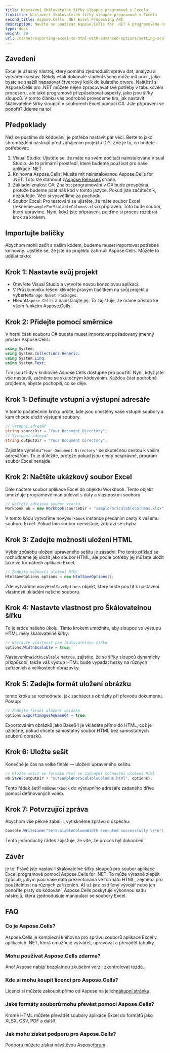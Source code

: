 ```yaml
---
title: Nastavení škálovatelné šířky sloupce programově v Excelu
linktitle: Nastavení škálovatelné šířky sloupce programově v Excelu
second_title: Aspose.Cells .NET Excel Processing API
description: Naučte se používat Aspose.Cells for .NET k programovému nastavení škálovatelné šířky sloupců v souborech aplikace Excel. Ideální pro efektivní prezentaci dat.
type: docs
weight: 20
url: /cs/net/exporting-excel-to-html-with-advanced-options/setting-scalable-column-width/
---
```

## Zavedení
Excel je úžasný nástroj, který pomáhá zjednodušit správu dat, analýzu a vytváření sestav. Někdy však dokonalé sladění všeho může mít pocit, jako byste se snažili napasovat čtvercový kolík do kulatého otvoru. Naštěstí s Aspose.Cells pro .NET můžete nejen zpracovávat své potřeby v tabulkovém procesoru, ale také programově přizpůsobovat aspekty, jako jsou šířky sloupců. V tomto článku vás podrobně provedeme tím, jak nastavit škálovatelné šířky sloupců v souborech Excel pomocí C#. Jste připraveni se ponořit? Jdeme na to!
## Předpoklady
Než se pustíme do kódování, je potřeba nastavit pár věcí. Berte to jako shromáždění nástrojů před zahájením projektu DIY. Zde je to, co budete potřebovat:
1. Visual Studio: Ujistěte se, že máte na svém počítači nainstalované Visual Studio. Je to primární prostředí, které budeme používat pro naše aplikace .NET.
2.  Knihovna Aspose.Cells: Musíte mít nainstalovanou Aspose.Cells for .NET. Toto lze stáhnout z[Aspose Releases](https://releases.aspose.com/cells/net/) strana. 
3. Základní znalost C#: Znalost programování v C# bude prospěšná, protože budeme psát náš kód v tomto jazyce. Pokud jste začátečník, nezoufejte. Věci si vysvětlíme za pochodu.
4.  Soubor Excel: Pro testování se ujistěte, že máte soubor Excel (řekněme`sampleForScalableColumns.xlsx`) připraven. Toto bude soubor, který upravíme.
Nyní, když jste připraveni, pojďme si proces rozebrat krok za krokem.
## Importujte balíčky
Abychom mohli začít s naším kódem, budeme muset importovat potřebné knihovny. Ujistěte se, že jste do projektu zahrnuli Aspose.Cells. Můžete to udělat takto:
## Krok 1: Nastavte svůj projekt
- Otevřete Visual Studio a vytvořte novou konzolovou aplikaci.
-  V Průzkumníku řešení klikněte pravým tlačítkem na svůj projekt a vyberte`Manage NuGet Packages`.
-  Hledat`Aspose.Cells` a nainstalujte jej. To zajišťuje, že máme přístup ke všem funkcím Aspose.Cells.
## Krok 2: Přidejte pomocí směrnice
V horní části souboru C# budete muset importovat požadovaný jmenný prostor Aspose.Cells:
```csharp
using System;
using System.Collections.Generic;
using System.Linq;
using System.Text;
```
Tím jsou třídy v knihovně Aspose.Cells dostupné pro použití.
Nyní, když jste vše nastavili, začněme se skutečným kódováním. Každou část podrobně projdeme, abyste pochopili, co se děje.
## Krok 1: Definujte vstupní a výstupní adresáře
V tomto počátečním kroku určíte, kde jsou umístěny vaše vstupní soubory a kam chcete uložit výstupní soubory. 
```csharp
// Vstupní adresář
string sourceDir = "Your Document Directory"; 
// Výstupní adresář
string outputDir = "Your Document Directory"; 
```
 Zajistěte výměnu`"Your Document Directory"` se skutečnou cestou k vašim adresářům. To je důležité, protože pokud jsou cesty nesprávné, program soubor Excel nenajde.
## Krok 2: Načtěte ukázkový soubor Excel
Dále načtete soubor aplikace Excel do objektu Workbook. Tento objekt umožňuje programově manipulovat s daty a vlastnostmi souboru.
```csharp
// Načtěte zdrojový soubor vzorku
Workbook wb = new Workbook(sourceDir + "sampleForScalableColumns.xlsx");
```
 V tomto kódu vytvoříme nový`Workbook` instance předáním cesty k vašemu souboru Excel. Pokud tam soubor neexistuje, zobrazí se chyba.
## Krok 3: Zadejte možnosti uložení HTML
Výběr způsobu uložení upraveného sešitu je zásadní. Pro tento příklad se rozhodneme jej uložit jako soubor HTML, ale podle potřeby jej můžete uložit také ve formátech aplikace Excel.
```csharp
// Zadejte možnosti uložení HTML
HtmlSaveOptions options = new HtmlSaveOptions();
```
 Zde vytvoříme nový`HtmlSaveOptions` objekt, který bude použit k nastavení vlastností ukládání našeho souboru.
## Krok 4: Nastavte vlastnost pro Škálovatelnou šířku
To je srdce našeho úkolu. Tímto krokem umožníte, aby sloupce ve výstupu HTML měly škálovatelné šířky:
```csharp
// Nastavte vlastnost pro škálovatelnou šířku
options.WidthScalable = true;
```
 Nastavením`WidthScalable` na`true`, zajistíte, že se šířky sloupců dynamicky přizpůsobí, takže váš výstup HTML bude vypadat hezky na různých zařízeních a velikostech obrazovky.
## Krok 5: Zadejte formát uložení obrázku 
tomto kroku se rozhodnete, jak zacházet s obrázky při převodu dokumentu. Postup:
```csharp
// Zadejte formát uložení obrázku
options.ExportImagesAsBase64 = true;
```
Exportováním obrázků jako Base64 je vkládáte přímo do HTML, což je užitečné, pokud chcete samostatný soubor HTML bez samostatných souborů obrázků.
## Krok 6: Uložte sešit 
Konečně je čas na velké finále — uložení upraveného sešitu. 
```csharp
// Uložte sešit ve formátu Html se zadanými možnostmi uložení Html
wb.Save(outputDir + "outsampleForScalableColumns.html", options);
```
 Tento řádek šetří vaše`Workbook` do výstupního adresáře zadaného dříve pomocí definovaných voleb. 
## Krok 7: Potvrzující zpráva
Abychom vše pěkně zabalili, vytiskněme zprávu o úspěchu:
```csharp
Console.WriteLine("SetScalableColumnWidth executed successfully.\r\n");
```
Tento jednoduchý řádek zajišťuje, že víte, že proces byl dokončen.
## Závěr
je to! Právě jste nastavili škálovatelné šířky sloupců pro soubor aplikace Excel programově pomocí Aspose.Cells for .NET. To může výrazně zlepšit způsob, jakým jsou vaše data prezentována ve formátu HTML, zejména pro použitelnost na různých zařízeních. Ať už jste ostřílený vývojář nebo jen ponoříte prsty do kódování, Aspose.Cells poskytuje výkonnou sadu nástrojů, která zjednodušuje manipulaci se soubory Excel.
## FAQ
### Co je Aspose.Cells?
Aspose.Cells je komplexní knihovna pro správu souborů aplikace Excel v aplikacích .NET, která umožňuje vytvářet, upravovat a převádět tabulky.
### Mohu používat Aspose.Cells zdarma?
 Ano! Aspose nabízí bezplatnou zkušební verzi; zkontrolovat to[zde](https://releases.aspose.com/).
### Kde si mohu koupit licenci pro Aspose.Cells?
 Licenci si můžete zakoupit přímo od Aspose na jejich[nákupní stránku](https://purchase.aspose.com/buy).
### Jaké formáty souborů mohu převést pomocí Aspose.Cells?
Kromě HTML můžete převádět soubory aplikace Excel do formátů jako XLSX, CSV, PDF a další!
### Jak mohu získat podporu pro Aspose.Cells?
 Podporu můžete získat návštěvou Aspose[forum](https://forum.aspose.com/c/cells/9).